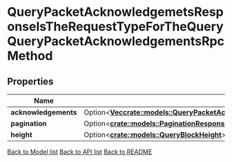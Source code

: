 # QueryPacketAcknowledgemetsResponseIsTheRequestTypeForTheQueryQueryPacketAcknowledgementsRpcMethod

## Properties

Name | Type | Description | Notes
------------ | ------------- | ------------- | -------------
**acknowledgements** | Option<[**Vec<crate::models::QueryPacketAcknowledgemetsResponseIsTheRequestTypeForTheQueryQueryPacketAcknowledgementsRpcMethodAcknowledgementsInner>**](QueryPacketAcknowledgemetsResponse_is_the_request_type_for_the_Query_QueryPacketAcknowledgements_RPC_method_acknowledgements_inner.md)> |  | [optional]
**pagination** | Option<[**crate::models::PaginationResponse**](pagination_response.md)> |  | [optional]
**height** | Option<[**crate::models::QueryBlockHeight**](query_block_height.md)> |  | [optional]

[Back to Model list](../README.md#documentation-for-models) [Back to API list](../README.md#documentation-for-api-endpoints) [Back to README](../README.md)


